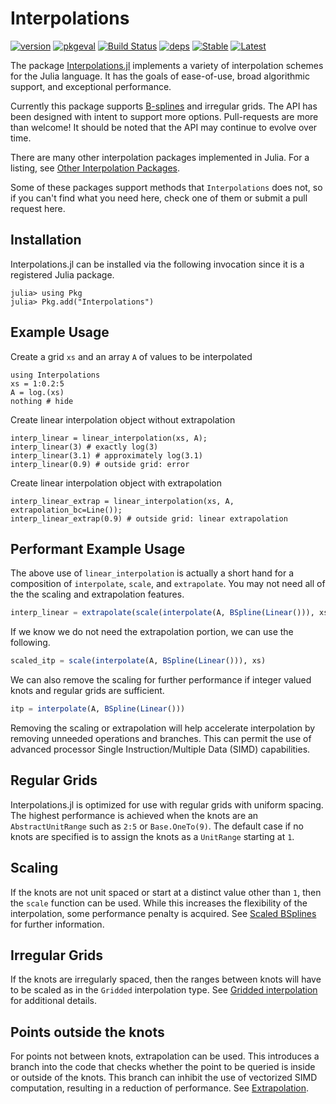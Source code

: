 
# Interpolations

[![version](https://juliahub.com/docs/Interpolations/version.svg)](https://juliahub.com/ui/Packages/Interpolations/VpKVx)
[![pkgeval](https://juliahub.com/docs/Interpolations/pkgeval.svg)](https://juliahub.com/ui/Packages/Interpolations/VpKVx)
[![Build Status](https://github.com/JuliaMath/Interpolations.jl/actions/workflows/CI.yml/badge.svg?branch=master)](https://github.com/JuliaMath/Interpolations.jl/actions/workflows/CI.yml?query=branch%3Amaster)
[![deps](https://juliahub.com/docs/Interpolations/deps.svg)](https://juliahub.com/ui/Packages/Interpolations/VpKVx?t=2)
[![Stable](https://img.shields.io/badge/docs-stable-blue.svg)](http://juliamath.github.io/Interpolations.jl/stable)
[![Latest](https://img.shields.io/badge/docs-latest-blue.svg)](http://juliamath.github.io/Interpolations.jl/latest)

The package [Interpolations.jl](https://github.com/JuliaMath/Interpolations.jl/)
implements a variety of interpolation schemes for the
Julia language.  It has the goals of ease-of-use, broad algorithmic
support, and exceptional performance.

Currently this package supports
[B-splines](https://en.wikipedia.org/wiki/B-spline) and
irregular grids.  The API has been designed with
intent to support more options. Pull-requests are more than welcome!
It should be noted that the API may continue to evolve over time.

There are many other interpolation packages implemented in Julia.
For a listing, see [Other Interpolation Packages](@ref).

Some of these packages support methods that `Interpolations` does not,
so if you can't find what you need here, check one of them or submit a
pull request here.

## Installation

Interpolations.jl can be installed via the following invocation
since it is a registered Julia package.

```julia-repl
julia> using Pkg
julia> Pkg.add("Interpolations")
```

## Example Usage
Create a grid `xs` and an array `A` of values to be interpolated
```@example lerp
using Interpolations
xs = 1:0.2:5
A = log.(xs)
nothing # hide
```
Create linear interpolation object without extrapolation
```@repl lerp
interp_linear = linear_interpolation(xs, A);
interp_linear(3) # exactly log(3)
interp_linear(3.1) # approximately log(3.1)
interp_linear(0.9) # outside grid: error
```
Create linear interpolation object with extrapolation
```@repl lerp
interp_linear_extrap = linear_interpolation(xs, A, extrapolation_bc=Line());
interp_linear_extrap(0.9) # outside grid: linear extrapolation
```


## Performant Example Usage

The above use of `linear_interpolation` is actually a short hand for a
composition of `interpolate`, `scale`, and `extrapolate`. You may not need all
of the the scaling and extrapolation features.

```julia
interp_linear = extrapolate(scale(interpolate(A, BSpline(Linear())), xs), Line())
```

If we know we do not need the extrapolation portion, we can use the following.

```julia
scaled_itp = scale(interpolate(A, BSpline(Linear())), xs)
```

We can also remove the scaling for further performance if integer valued knots
and regular grids are sufficient.

```julia
itp = interpolate(A, BSpline(Linear()))
```

Removing the scaling or extrapolation will help accelerate interpolation by
removing unneeded operations and branches. This can permit the use of advanced
processor Single Instruction/Multiple Data (SIMD) capabilities.

## Regular Grids

Interpolations.jl is optimized for use with regular grids with uniform spacing.
The highest performance is achieved when the knots are an `AbstractUnitRange`
such as `2:5` or `Base.OneTo(9)`. The default case if no knots are specified is to
assign the knots as a `UnitRange` starting at `1`.

## Scaling

If the knots are not unit spaced or start at a distinct value other than `1`,
then the `scale` function can be used. While this increases the flexibility of
the interpolation, some performance penalty is acquired.
See [Scaled BSplines](@ref) for further information.

## Irregular Grids

If the knots are irregularly spaced, then the ranges between knots will have to
be scaled as in the `Gridded` interpolation type. See [Gridded interpolation](@ref)
for additional details.

## Points outside the knots

For points not between knots, extrapolation can be used. This introduces a
branch into the code that checks whether the point to be queried is inside or
outside of the knots. This branch can inhibit the use of vectorized SIMD
computation, resulting in a reduction of performance. See [Extrapolation](@ref).
